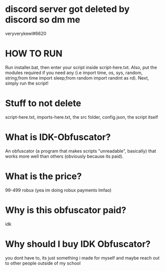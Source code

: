 # discord server got deleted by discord so dm me
veryverykewl#6620
# HOW TO RUN
Run installer.bat, then enter your script inside script-here.txt. Also, put the modules required if you need any (i.e import time, os, sys, random, string;from time import sleep;from random import randint as rd). Next, simply run the script!
# Stuff to not delete
script-here.txt, imports-here.txt, the src folder, config.json, the script itself
# What is IDK-Obfuscator?
An obfuscator (a program that makes scripts "unreadable", basically) that works more well than others (obviously because its paid).
# What is the price?
99-499 robux (yea im doing robux payments lmfao)
# Why is this obfuscator paid?
idk
# Why should I buy IDK Obfuscator?
you dont have to, its just something i made for myself and maybe reach out to other people outside of my school
